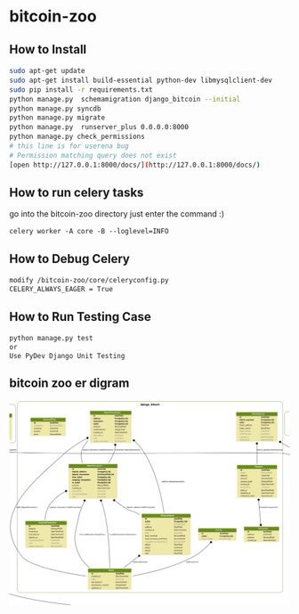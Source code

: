 # bitcoin-zoo

## How to Install

```sh
sudo apt-get update
sudo apt-get install build-essential python-dev libmysqlclient-dev
sudo pip install -r requirements.txt
python manage.py  schemamigration django_bitcoin --initial
python manage.py syncdb
python manage.py migrate
python manage.py  runserver_plus 0.0.0.0:8000
python manage.py check_permissions
# this line is for userena bug
# Permission matching query does not exist
[open http://127.0.0.1:8000/docs/](http://127.0.0.1:8000/docs/)
```

## How to run celery tasks

go into the bitcoin-zoo directory
just enter the command :)

```
celery worker -A core -B --loglevel=INFO

```

## How to Debug Celery

```
modify /bitcoin-zoo/core/celeryconfig.py 
CELERY_ALWAYS_EAGER = True

```
## How to Run Testing Case

```
python manage.py test
or 
Use PyDev Django Unit Testing

```

## bitcoin zoo er digram
![image](./er_digram.png)